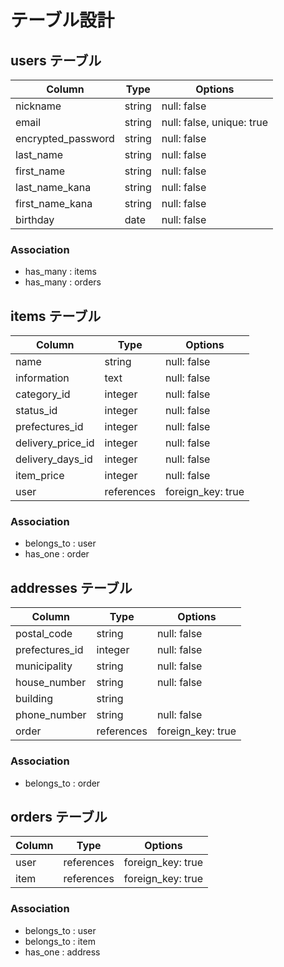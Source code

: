# テーブル設計


## users テーブル

| Column            | Type   | Options                   |
| ---------         | ------ | -----------               |
| nickname          | string | null: false               |
| email             | string | null: false, unique: true |
| encrypted_password| string | null: false               |
| last_name         | string | null: false               |
| first_name        | string | null: false               |
| last_name_kana    | string | null: false               |
| first_name_kana   | string | null: false               |
| birthday          | date   | null: false               |

### Association

- has_many : items
- has_many : orders



## items テーブル

| Column            | Type      | Options           |              
| ---------         | ------    | -----------       |              
| name              | string    | null: false       |
| information       | text      | null: false       |              
| category_id       | integer   | null: false       |              
| status_id         | integer   | null: false       | 
| prefectures_id    | integer   | null: false       |                
| delivery_price_id | integer   | null: false       |              
| delivery_days_id  | integer   | null: false       |               
| item_price        | integer   | null: false       |             
| user              | references| foreign_key: true |

### Association

- belongs_to : user
- has_one    : order



## addresses テーブル

| Column          | Type      | Options           |              
| ---------       | ------    | -----------       |              
| postal_code     | string    | null: false       |
| prefectures_id  | integer   | null: false       |              
| municipality    | string    | null: false       |              
| house_number    | string    | null: false       |
| building        | string    |                   |              
| phone_number    | string    | null: false       |                          
| order           | references| foreign_key: true |

### Association

- belongs_to : order



##  orders テーブル

| Column          | Type      | Options           |              
| ---------       | ------    | -----------       |                          
| user            | references| foreign_key: true |
| item            | references| foreign_key: true |
              
### Association

- belongs_to : user
- belongs_to : item
- has_one    : address